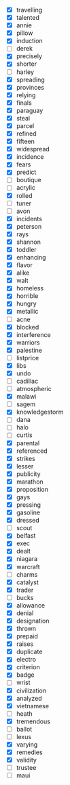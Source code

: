 - [x] travelling
- [x] talented
- [x] annie
- [x] pillow
- [x] induction
- [ ] derek
- [x] precisely
- [x] shorter
- [ ] harley
- [x] spreading
- [x] provinces
- [x] relying
- [x] finals
- [x] paraguay
- [x] steal
- [x] parcel
- [x] refined
- [x] fifteen
- [x] widespread
- [x] incidence
- [x] fears
- [x] predict
- [ ] boutique
- [ ] acrylic
- [x] rolled
- [ ] tuner
- [ ] avon
- [x] incidents
- [x] peterson
- [x] rays
- [x] shannon
- [x] toddler
- [x] enhancing
- [x] flavor
- [x] alike
- [x] walt
- [x] homeless
- [x] horrible
- [x] hungry
- [x] metallic
- [ ] acne
- [x] blocked
- [x] interference
- [x] warriors
- [x] palestine
- [ ] listprice
- [x] libs
- [x] undo
- [ ] cadillac
- [ ] atmospheric
- [x] malawi
- [ ] sagem
- [x] knowledgestorm
- [ ] dana
- [ ] halo
- [ ] curtis
- [x] parental
- [x] referenced
- [x] strikes
- [x] lesser
- [x] publicity
- [x] marathon
- [x] proposition
- [x] gays
- [x] pressing
- [x] gasoline
- [x] dressed
- [ ] scout
- [x] belfast
- [x] exec
- [x] dealt
- [x] niagara
- [x] warcraft
- [ ] charms
- [x] catalyst
- [x] trader
- [ ] bucks
- [x] allowance
- [x] denial
- [x] designation
- [x] thrown
- [x] prepaid
- [x] raises
- [x] duplicate
- [x] electro
- [x] criterion
- [x] badge
- [ ] wrist
- [x] civilization
- [x] analyzed
- [x] vietnamese
- [ ] heath
- [x] tremendous
- [ ] ballot
- [ ] lexus
- [x] varying
- [x] remedies
- [x] validity
- [ ] trustee
- [ ] maui
